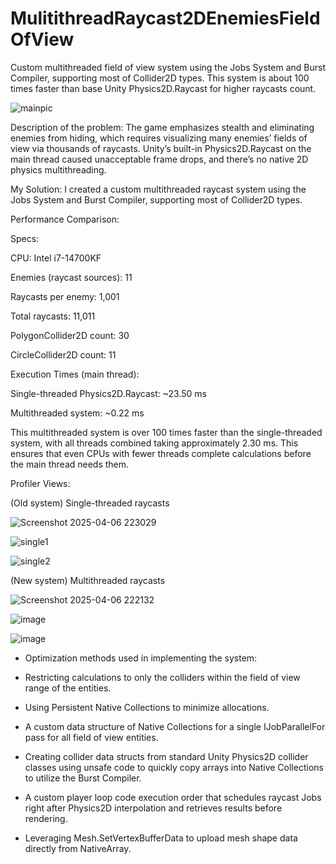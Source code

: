 # MulitithreadRaycast2DEnemiesFieldOfView

Custom multithreaded field of view system using the Jobs System and Burst Compiler, supporting most of Collider2D types. This system is about 100 times faster than base Unity Physics2D.Raycast for higher raycasts count.

![mainpic](https://github.com/user-attachments/assets/a3553fdc-5dab-47d8-8d89-4b3b8e56bcf9)

Description of the problem: 
 The game emphasizes stealth and eliminating enemies from hiding, which requires visualizing many enemies’ fields of view via thousands of raycasts. Unity’s built-in Physics2D.Raycast on the main thread caused unacceptable frame drops, and there’s no native 2D physics multithreading. 

My Solution: 
 I created a custom multithreaded raycast system using the Jobs System and Burst Compiler, supporting most of Collider2D types. 

Performance Comparison: 

Specs: 

CPU: Intel i7-14700KF 

Enemies (raycast sources): 11 

Raycasts per enemy: 1,001 

Total raycasts: 11,011 

PolygonCollider2D count: 30 

CircleCollider2D count: 11 

Execution Times (main thread): 

Single-threaded Physics2D.Raycast: ~23.50 ms 

Multithreaded system: ~0.22 ms 

This multithreaded system is over 100 times faster than the single-threaded system, with all threads combined taking approximately 2.30 ms. This ensures that even CPUs with fewer threads complete calculations before the main thread needs them. 

Profiler Views: 

(Old system) Single-threaded raycasts

![Screenshot 2025-04-06 223029](https://github.com/user-attachments/assets/cee937eb-3c60-476d-93e8-574db3bdc3e1)

![single1](https://github.com/user-attachments/assets/8f3689a6-0f2c-4cfe-bb60-871ee9b7b213)

 ![single2](https://github.com/user-attachments/assets/e573dd99-40e5-403d-bdbf-03cffeeee180)

(New system) Multithreaded raycasts

![Screenshot 2025-04-06 222132](https://github.com/user-attachments/assets/d46878b1-15fe-4d61-898e-f42ded84a895)

![image](https://github.com/user-attachments/assets/6c121092-2336-4a50-ac8f-1e6fac5dd7d3)
 
![image](https://github.com/user-attachments/assets/7de6be61-d677-4281-a235-bd71c53b8fe2)

- Optimization methods used in implementing the system: 

- Restricting calculations to only the colliders within the field of view range of the entities. 

- Using Persistent Native Collections to minimize allocations. 

- A custom data structure of Native Collections for a single IJobParallelFor pass for all field of view entities. 

- Creating collider data structs from standard Unity Physics2D collider classes using unsafe code to quickly copy arrays into Native Collections to utilize the Burst Compiler. 

- A custom player loop code execution order that schedules raycast Jobs right after Physics2D interpolation and retrieves results before rendering. 

- Leveraging Mesh.SetVertexBufferData to upload mesh shape data directly from NativeArray<float3>. 
